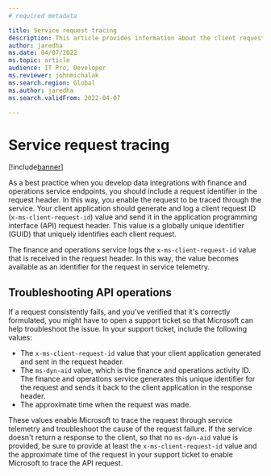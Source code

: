 ```yaml
---
# required metadata

title: Service request tracing
description: This article provides information about the client request identifier that you should include in headers to enable requests to be traced through the finance and operations service and help with troubleshooting.
author: jaredha
ms.date: 04/07/2022
ms.topic: article
audience: IT Pro, Developer
ms.reviewer: johnmichalak
ms.search.region: Global
ms.author: jaredha
ms.search.validFrom: 2022-04-07

---
```


# Service request tracing

[!include[banner](../includes/banner.md)]

As a best practice when you develop data integrations with finance and operations service endpoints, you should include a request identifier in the request header. In this way, you enable the request to be traced through the service. Your client application should generate and log a client request ID (`x-ms-client-request-id`) value and send it in the application programming interface (API) request header. This value is a globally unique identifier (GUID) that uniquely identifies each client request.

The finance and operations service logs the `x-ms-client-request-id` value that is received in the request header. In this way, the value becomes available as an identifier for the request in service telemetry.

## Troubleshooting API operations

If a request consistently fails, and you've verified that it's correctly formulated, you might have to open a support ticket so that Microsoft can help troubleshoot the issue. In your support ticket, include the following values:

- The `x-ms-client-request-id` value that your client application generated and sent in the request header.
- The `ms-dyn-aid` value, which is the finance and operations activity ID. The finance and operations service generates this unique identifier for the request and sends it back to the client application in the response header.
- The approximate time when the request was made.

These values enable Microsoft to trace the request through service telemetry and troubleshoot the cause of the request failure. If the service doesn't return a response to the client, so that no `ms-dyn-aid` value is provided, be sure to provide at least the `x-ms-client-request-id` value and the approximate time of the request in your support ticket to enable Microsoft to trace the API request.

